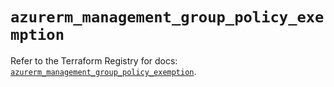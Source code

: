 # `azurerm_management_group_policy_exemption`

Refer to the Terraform Registry for docs: [`azurerm_management_group_policy_exemption`](https://registry.terraform.io/providers/hashicorp/azurerm/4.32.0/docs/resources/management_group_policy_exemption).
